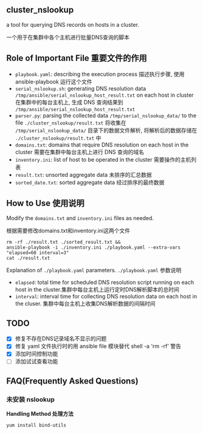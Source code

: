 ## cluster_nslookup

a tool for querying DNS records on hosts in a cluster.

一个用于在集群中各个主机进行批量DNS查询的脚本

## Role of Important File 重要文件的作用

- `playbook.yaml`: describing the execution process 描述执行步骤, 使用 ansible-playbook 运行这个文件
- `serial_nslookup.sh`: generating DNS resolution data `/tmp/ansible/serial_nslookup_host_result.txt` on each host in cluster 在集群中的每台主机上, 生成 DNS 查询结果到 `/tmp/ansible/serial_nslookup_host_result.txt`
- `parser.py`: parsing the collected data `/tmp/serial_nslookup_data/` to the file `./cluster_nslookup/result.txt` 将收集在 `/tmp/serial_nslookup_data/` 目录下的数据文件解析, 将解析后的数据存储在 `./cluster_nslookup/result.txt` 中
- `domains.txt`: domains that require DNS resolution on each host in the cluster 需要在集群中每台主机上进行 DNS 查询的域名
- `inventory.ini`: list of host to be operated in the cluster 需要操作的主机列表
- `result.txt`: unsorted aggregate data 未排序的汇总数据
- `sorted_date.txt`: sorted aggregate data 经过排序的最终数据

## How to Use 使用说明

Modify the `domains.txt` and `inventory.ini` files as needed.

根据需要修改domains.txt和inventory.ini这两个文件


```shell
rm -rf ./result.txt ./sorted_result.txt && 
ansible-playbook -i ./inventory.ini ./playbook.yaml --extra-vars "elapsed=60 interval=3"
cat ./result.txt
```
Explanation of `./playbook.yaml` parameters. `./playbook.yaml` 参数说明

- `elapsed`: total time for scheduled DNS resolution script running on each host in the cluster.集群中每台主机上运行定时DNS解析脚本的总时间
- `interval`: interval time for collecting DNS resolution data on each host in the cluser. 集群中每台主机上收集DNS解析数据的间隔时间


## TODO

- [x] 修复不存在DNS记录域名不显示的问题
- [x] 修复 yaml 文件执行时的用 ansible file 模块替代 shell -a 'rm -rf' 警告
- [x] 添加时间控制功能
- [ ] 添加试试查看功能

## FAQ(Frequently Asked Questions)

### 未安装 nslookup

**Handling Method 处理方法**

```shell
yum install bind-utils
```